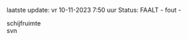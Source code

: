 laatste update: 
vr 10-11-2023  7:50   uur 
Status: FAALT - fout - 
<div class="service Y">schijfruimte</div><div class="service R">svn</div>